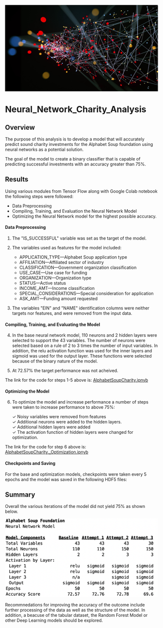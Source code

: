 
<img src="https://github.com/rciminera/Neural_Network_Charity_Analysis/blob/main/Screenshots/nn_image.png" width = "800" >

# Neural_Network_Charity_Analysis

## Overview

The purpose of this analysis is to develop a model that will accurately predict sound charity investments for the Alphabet Soup foundation using neural networks as a potential solution.  

The goal of the model to create a binary classifier that is capable of predicting successful investments with an accuracy greater than 75%.


## Results

Using various modules from Tensor Flow along with Google Colab notebook the following steps were followed:

- Data Preprocessing
- Compiling, Training, and Evaluation the Neural Network Model
- Optimizing the Neural Network model for the highest possible accuracy.

#### Data Preprocessing

1. The "IS_SUCCESSFUL" variable was set as the target of the model.
2. The variables used as features for the model included:

    + APPLICATION_TYPE—Alphabet Soup application type
    + AFFILIATION—Affiliated sector of industry 
    + CLASSIFICATION—Government organization classification
    + USE_CASE—Use case for funding
    + ORGANIZATION—Organization type
    + STATUS—Active status
    + INCOME_AMT—Income classification
    + SPECIAL_CONSIDERATIONS—Special consideration for application
    + ASK_AMT—Funding amount requested  


3. The variables "EIN" and "NAME" identification columns were neither targets nor features, and were removed from the input data.

#### Compiling, Training, and Evaluating the Model
4. In the base neural network model, 110 neurons and 2 hidden layers were selected to support the 43 variables.  The number of neurons were selected based on a rule of 2 to 3 times the number of input variables.  In addition, the relu activation function was used for the inner layers and sigmoid was used for the output layer.  These functions were selected because of the binary nature of the model.

5. At 72.57% the target performance was not acheived.

The link for the code for steps 1-5 above is: [AlphabetSoupCharity.ipnyb](https://github.com/rciminera/Neural_Network_Charity_Analysis/blob/main/Notebooks/AlphabetSoupCharity.ipynb)


#### Optimizing the Model
6. To optimize the model and increase performance a number of steps were taken to increase performance to above 75%:

    ✓ Noisy variables were removed from features  
    ✓ Additional neurons were added to the hidden layers.   
    ✓ Additional hidden layers were added  
    ✓ The activation function of hidden layers were changed for optimization. 

The link for the code for step 6 above is: [AlphabetSoupCharity._Optimization.ipnyb](https://github.com/rciminera/Neural_Network_Charity_Analysis/blob/main/Notebooks/AlphabetSoupCharity_Optimization.ipynb)

#### Checkpoints and Saving

For the base and optimization models, checkpoints were taken every 5 epochs and the model was saved in the following HDF5 files:  

## Summary

Overall the various iterations of the model did not yield 75% as shown below.

<img src="https://github.com/rciminera/Neural_Network_Charity_Analysis/blob/main/Screenshots/nn_summary.png" width = "800" >

 Recommnedations for improving the accuracy of the outcome include further processing of the data as well as the structure of the model.  In addition, a beacuse of the tabular dataset, the Random Forest Model or other Deep Learning models should be explored.
